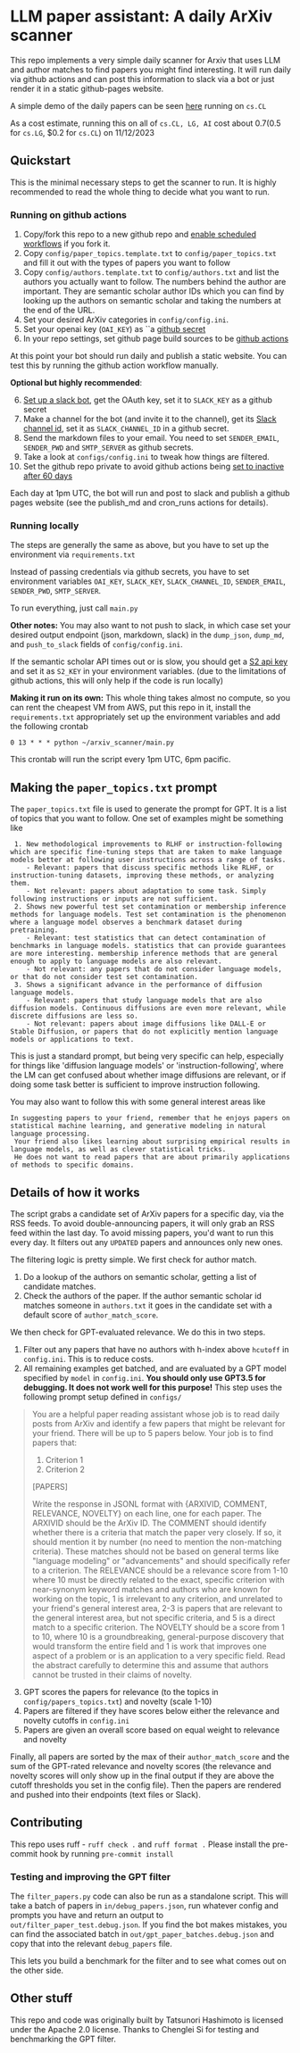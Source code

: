 # LLM paper assistant: A daily ArXiv scanner

This repo implements a very simple daily scanner for Arxiv that uses LLM and author matches to find papers you might find interesting. 
It will run daily via github actions and can post this information to slack via a bot or just render it in a static github-pages website.

A simple demo of the daily papers can be seen [here](https://tatsu-lab.github.io/gpt_paper_assistant/) running on `cs.CL`

As a cost estimate, running this on all of `cs.CL, LG, AI` cost about $0.7 ($0.5 for `cs.LG`, $0.2 for `cs.CL`) on 11/12/2023


## Quickstart
This is the minimal necessary steps to get the scanner to run. It is highly recommended to read the whole thing to decide what you want to run.

### Running on github actions

1. Copy/fork this repo to a new github repo and [enable scheduled workflows](https://docs.github.com/en/actions/using-workflows/disabling-and-enabling-a-workflow) if you fork it.
2. Copy `config/paper_topics.template.txt` to `config/paper_topics.txt` and fill it out with the types of papers you want to follow
3. Copy `config/authors.template.txt` to `config/authors.txt` and list the authors you actually want to follow. The numbers behind the author are important. They are semantic scholar author IDs which you can find by looking up the authors on semantic scholar and taking the numbers at the end of the URL.
4. Set your desired ArXiv categories in `config/config.ini`.
5. Set your openai key (`OAI_KEY`) as ``a [github secret](https://docs.github.com/en/actions/security-guides/using-secrets-in-github-actions#creating-secrets-for-a-repository)
6. In your repo settings, set github page build sources to be [github actions](https://docs.github.com/en/pages/getting-started-with-github-pages/configuring-a-publishing-source-for-your-github-pages-site#publishing-with-a-custom-github-actions-workflow)

At this point your bot should run daily and publish a static website. You can test this by running the github action workflow manually.

**Optional but highly recommended**: 

6. [Set up a slack bot](https://api.slack.com/start/quickstart), get the OAuth key, set it to `SLACK_KEY` as a github secret
7. Make a channel for the bot (and invite it to the channel), get its [Slack channel id](https://stackoverflow.com/questions/40940327/what-is-the-simplest-way-to-find-a-slack-team-id-and-a-channel-id), set it as `SLACK_CHANNEL_ID` in a github secret.
8. Send the markdown files to your email. You need to set `SENDER_EMAIL`, `SENDER_PWD` and `SMTP_SERVER` as github secrets.  
9. Take a look at `configs/config.ini` to tweak how things are filtered.
10. Set the github repo private to avoid github actions being [set to inactive after 60 days](https://docs.github.com/en/actions/using-workflows/disabling-and-enabling-a-workflow)

Each day at 1pm UTC, the bot will run and post to slack and publish a github pages website (see the publish_md and cron_runs actions for details).

### Running locally

The steps are generally the same as above, but you have to set up the environment via `requirements.txt`

Instead of passing credentials via github secrets, you have to set environment variables `OAI_KEY`, `SLACK_KEY`, `SLACK_CHANNEL_ID`, `SENDER_EMAIL`, `SENDER_PWD`, `SMTP_SERVER`.

To run everything, just call `main.py`

**Other notes:**
You may also want to not push to slack, in which case set your desired output endpoint (json, markdown, slack) in the `dump_json`, `dump_md`, and `push_to_slack` fields of `config/config.ini`.

If the semantic scholar API times out or is slow, you should get a [S2 api key](https://www.semanticscholar.org/product/api#api-key-form) and set it as `S2_KEY` in your environment variables.
(due to the limitations of github actions, this will only help if the code is run locally)

**Making it run on its own:**
This whole thing takes almost no compute, so you can rent the cheapest VM from AWS, put this repo in it, install the `requirements.txt`
appropriately set up the environment variables and add the following crontab
```
0 13 * * * python ~/arxiv_scanner/main.py
```
This crontab will run the script every 1pm UTC, 6pm pacific. 

## Making the `paper_topics.txt` prompt
The `paper_topics.txt` file is used to generate the prompt for GPT. It is a list of topics that you want to follow.
One set of examples might be something like 
```text
 1. New methodological improvements to RLHF or instruction-following which are specific fine-tuning steps that are taken to make language models better at following user instructions across a range of tasks.
    - Relevant: papers that discuss specific methods like RLHF, or instruction-tuning datasets, improving these methods, or analyzing them.
    - Not relevant: papers about adaptation to some task. Simply following instructions or inputs are not sufficient.
 2. Shows new powerful test set contamination or membership inference methods for language models. Test set contamination is the phenomenon where a language model observes a benchmark dataset during pretraining.
    - Relevant: test statistics that can detect contamination of benchmarks in language models. statistics that can provide guarantees are more interesting. membership inference methods that are general enough to apply to language models are also relevant.
    - Not relevant: any papers that do not consider language models, or that do not consider test set contamination.
 3. Shows a significant advance in the performance of diffusion language models.
    - Relevant: papers that study language models that are also diffusion models. Continuous diffusions are even more relevant, while discrete diffusions are less so.
    - Not relevant: papers about image diffusions like DALL-E or Stable Diffusion, or papers that do not explicitly mention language models or applications to text.
```
This is just a standard prompt, but being very specific can help, especially for things like 'diffusion language models' or 'instruction-following', where the LM can get confused about whether image diffusions are relevant, or if doing some task better is sufficient to improve instruction following.

You may also want to follow this with some general interest areas like
```text
In suggesting papers to your friend, remember that he enjoys papers on statistical machine learning, and generative modeling in natural language processing.
 Your friend also likes learning about surprising empirical results in language models, as well as clever statistical tricks.
 He does not want to read papers that are about primarily applications of methods to specific domains.
```

## Details of how it works

The script grabs a candidate set of ArXiv papers for a specific day, via the RSS feeds. To avoid double-announcing papers, it will only grab an RSS feed within the last day. To avoid missing papers, you'd want to run this every day. 
It filters out any `UPDATED` papers and announces only new ones.

The filtering logic is pretty simple. We first check for author match.
1. Do a lookup of the authors on semantic scholar, getting a list of candidate matches.
2. Check the authors of the paper. If the author semantic scholar id matches someone in `authors.txt` it goes in the candidate set with a default score of `author_match_score`.

We then check for GPT-evaluated relevance. We do this in two steps.
1. Filter out any papers that have no authors with h-index above `hcutoff` in `config.ini`. This is to reduce costs.
2. All remaining examples get batched, and are evaluated by a GPT model specified by `model` in `config.ini`. **You should only use GPT3.5 for debugging. It does not work well for this purpose!**
This step uses the following prompt setup defined in `configs/`

>You are a helpful paper reading assistant whose job is to read daily posts from ArXiv and identify a few papers that might be relevant for your friend. There will be up to 5 papers below. Your job is to find papers that:
> 1. Criterion 1
> 2. Criterion 2
> 
> [PAPERS]
> 
> Write the response in JSONL format with {ARXIVID, COMMENT, RELEVANCE, NOVELTY} on each line, one for each paper.
The ARXIVID should be the ArXiv ID.
The COMMENT should identify whether there is a criteria that match the paper very closely. If so, it should mention it by number (no need to mention the non-matching criteria).
These matches should not be based on general terms like "language modeling" or "advancements" and should specifically refer to a criterion.
The RELEVANCE should be a relevance score from 1-10 where 10 must be directly related to the exact, specific criterion with near-synonym keyword matches and authors who are known for working on the topic, 1 is irrelevant to any criterion, and unrelated to your friend's general interest area, 2-3 is papers that are relevant to the general interest area, but not specific criteria, and 5 is a direct match to a specific criterion.
The NOVELTY should be a score from 1 to 10, where 10 is a groundbreaking, general-purpose discovery that would transform the entire field and 1 is work that improves one aspect of a problem or is an application to a very specific field. Read the abstract carefully to determine this and assume that authors cannot be trusted in their claims of novelty.

3. GPT scores the papers for relevance (to the topics in `config/papers_topics.txt`) and novelty (scale 1-10)
4. Papers are filtered if they have scores below either the relevance and novelty cutoffs in `config.ini`
5. Papers are given an overall score based on equal weight to relevance and novelty

Finally, all papers are sorted by the max of their `author_match_score` and the sum of the GPT-rated relevance and novelty scores (the relevance and novelty scores will only show up in the final output if they are above the cutoff thresholds you set in the config file). Then the papers are rendered and pushed into their endpoints (text files or Slack).

## Contributing 
This repo uses ruff - `ruff check .` and `ruff format .` 
Please install the pre-commit hook by running `pre-commit install`

### Testing and improving the GPT filter
The `filter_papers.py` code can also be run as a standalone script.
This will take a batch of papers in `in/debug_papers.json`, run whatever config and prompts you have
and return an output to `out/filter_paper_test.debug.json`. If you find the bot makes mistakes, you can find the associated batch in `out/gpt_paper_batches.debug.json` and copy that into the relevant `debug_papers` file.

This lets you build a benchmark for the filter and to see what comes out on the other side.

## Other stuff
This repo and code was originally built by Tatsunori Hashimoto is licensed under the Apache 2.0 license.
Thanks to Chenglei Si for testing and benchmarking the GPT filter.
